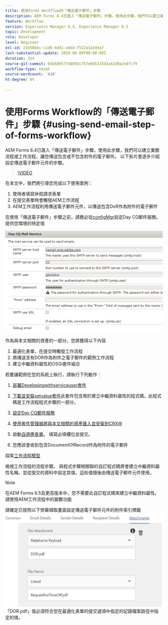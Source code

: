 ```yaml
---
title: 使用Forms Workflow的「傳送電子郵件」步驟
description: AEM Forms 6.4已匯入「傳送電子郵件」步驟。使用此步驟，我們可以建立業務流程或工作流程，讓您傳送包含或不包含附件的電子郵件。 以下影片會逐步介紹設定傳送電子郵件元件的步驟
feature: Workflow
version: Experience Manager 6.4, Experience Manager 6.5
topic: Development
role: Developer
level: Beginner
exl-id: 21e58bbc-c1d6-4d41-a4d4-f522a3a5d4a7
last-substantial-update: 2020-06-09T00:00:00Z
duration: 314
source-git-commit: 03b68057748892c757e0b5315d3a41d0a2e4fc79
workflow-type: tm+mt
source-wordcount: '418'
ht-degree: 0%

---
```


# 使用Forms Workflow的「傳送電子郵件」步驟 {#using-send-email-step-of-forms-workflow}

AEM Forms 6.4已匯入「傳送電子郵件」步驟。使用此步驟，我們可以建立業務流程或工作流程，讓您傳送包含或不包含附件的電子郵件。 以下影片會逐步介紹設定傳送電子郵件元件的步驟。

>[!VIDEO](https://video.tv.adobe.com/v/21499?quality=12&learn=on)

在本文中，我們將引導您完成以下使用案例：

1. 使用者填寫休假請求表單
1. 在提交表單時會觸發AEM工作流程
1. AEM工作流程利用傳送電子郵件元件，以傳送包含DoR作為附件的電子郵件

在使用「傳送電子郵件」步驟之前，請務必從[configMgr](http://localhost:4502/system/console/configMgr)設定Day CQ郵件服務。 提供您環境的特定值

![設定Day CQ郵件服務](assets/mailservice.png)

作為與本文相關的資產的一部分，您將獲得以下內容

1. 最適化表單，在提交時觸發工作流程
1. 將傳送含有DOR作為附件之電子郵件的範例工作流程
1. 建立中繼資料屬性的OSGi套件組合

若要讓範例在您的系統上執行，請執行下列動作：

1. [部署Developingwithserviceuser套件](/help/forms/assets/common-osgi-bundles/DevelopingWithServiceUser.jar)

1. [下載並安裝setvalue套件](/help/forms/assets/common-osgi-bundles/SetValueApp.core-1.0-SNAPSHOT.jar)此套件包含用於建立中繼資料屬性的程式碼，此程式碼是工作流程程式步驟的一部分。
1. [設定Day CQ郵件服務](https://helpx.adobe.com/tw/experience-manager/6-5/sites/administering/using/notification.html)
1. [使用套件管理器將與本文相關的資產匯入並安裝到CRX中](assets/emaildoraemformskt.zip)
1. 啟動[自適應表單](http://localhost:4502/content/dam/formsanddocuments/helpx/timeoffrequestform/jcr:content?wcmmode=disabled)。 填寫必填欄位並提交。
1. 您應該會收到包含DocumentOfRecord作為附件的電子郵件

探索[工作流程模型](http://localhost:4502/editor.html/conf/global/settings/workflow/models/emaildor.html)

檢視工作流程的流程步驟。 與程式步驟相關聯的自訂程式碼將會建立中繼資料屬性名稱，並從提交的資料中設定其值。這些值隨後由傳送電子郵件元件使用。

>[!NOTE]
>
>在AEM Forms 6.5及更高版本中，您不需要此自訂程式碼來建立中繼資料屬性。 請使用AEM工作流程中的變數功能

請確定已按照以下熒幕擷取畫面設定傳送電子郵件元件的附件索引標籤
![傳送電子郵件附件標籤](assets/sendemailcomponentconfigure.jpg)「DOR.pdf」值必須符合您在最適化表單的提交選項中指定的記錄檔案路徑中指定的值。
